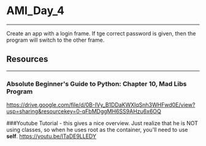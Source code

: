 # AMI_Day_4
---
Create an app with a login frame. If tge correct password is given, then the program will switch to the other frame.

## Resources
---
### Absolute Beginner's Guide to Python: Chapter 10, Mad Libs Program
<https://drive.google.com/file/d/0B-IVy_B1DDaKWXlqSnh3WHFwd0E/view?usp=sharing&resourcekey=0-qFbMDggMH6SS9AHzu6x6OQ>

###Youtube Tutorial - this gives a nice overview. Just realize that he is NOT using classes, so when he uses root
as the container, you'll need to use **self**.
<https://youtu.be/ITaDE9LLEDY>
